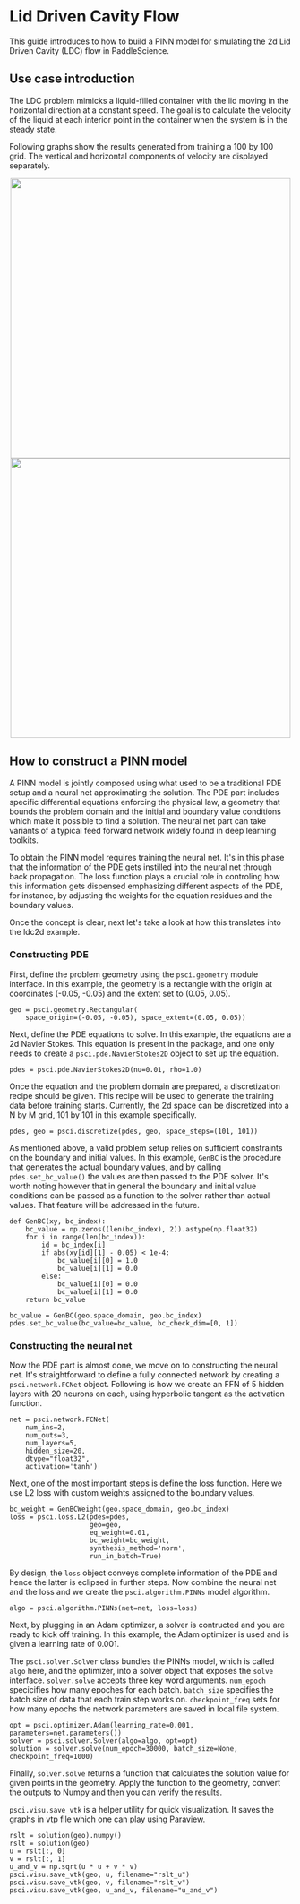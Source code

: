 [//]: <> (title: LDC use case tutorial, author: Tongxin Bai @baitongxin at baidu.com)


# Lid Driven Cavity Flow

This guide introduces to how to build a PINN model for simulating the 2d Lid Driven Cavity (LDC) flow in PaddleScience.


## Use case introduction

The LDC problem mimicks a liquid-filled container with the lid moving in the horizontal direction at a constant speed. The goal is to calculate the velocity of the liquid at each interior point in the container when the system is in the steady state.


Following graphs show the results generated from training a 100 by 100 grid. The vertical and horizontal components of velocity are displayed separately.


<div align="center">
<img src="https://github.com/PaddlePaddle/PaddleScience/blob/develop/docs/source/img/ldc2d_u_100x100.png" width = "500" align=center />
<img src="https://github.com/PaddlePaddle/PaddleScience/blob/develop/docs/source/img/ldc2d_v_100x100.png" width = "500" align=center />
</div>


## How to construct a PINN model

A PINN model is jointly composed using what used to be a traditional PDE setup and a neural net approximating the solution. The PDE part includes specific differential equations enforcing the physical law, a geometry that bounds the problem domain and the initial and boundary value conditions which make it possible to find a solution. The neural net part can take variants of a typical feed forward network widely found in deep learning toolkits.

To obtain the PINN model requires training the neural net. It's in this phase that the information of the PDE gets instilled into the neural net through back propagation. The loss function plays a crucial role in controling how this information gets dispensed emphasizing different aspects of the PDE, for instance, by adjusting the weights for the equation residues and the boundary values.

Once the concept is clear, next let's take a look at how this translates into the ldc2d example.



### Constructing PDE

First, define the problem geometry using the `psci.geometry` module interface. In this example,
the geometry is a rectangle with the origin at coordinates (-0.05, -0.05) and the extent set
to (0.05, 0.05).

```
geo = psci.geometry.Rectangular(
    space_origin=(-0.05, -0.05), space_extent=(0.05, 0.05))
```

Next, define the PDE equations to solve. In this example, the equations are a 2d
Navier Stokes. This equation is present in the package, and one only needs to
create a `psci.pde.NavierStokes2D` object to set up the equation.

```
pdes = psci.pde.NavierStokes2D(nu=0.01, rho=1.0)
```

Once the equation and the problem domain are prepared, a discretization
recipe should be given. This recipe will be used to generate the training data
before training starts. Currently, the 2d space can be discretized into a N by M
grid, 101 by 101 in this example specifically.

```
pdes, geo = psci.discretize(pdes, geo, space_steps=(101, 101))
```

As mentioned above, a valid problem setup relies on sufficient constraints on
the boundary and initial values. In this example, `GenBC` is the procedure that
generates the actual boundary values, and by calling `pdes.set_bc_value()` the
values are then passed to the PDE solver.
It's worth noting however that in general the boundary and initial value
conditions can be passed as a function to the solver rather than actual values.
That feature will be addressed in the future.

```
def GenBC(xy, bc_index):
    bc_value = np.zeros((len(bc_index), 2)).astype(np.float32)
    for i in range(len(bc_index)):
        id = bc_index[i]
        if abs(xy[id][1] - 0.05) < 1e-4:
            bc_value[i][0] = 1.0
            bc_value[i][1] = 0.0
        else:
            bc_value[i][0] = 0.0
            bc_value[i][1] = 0.0
    return bc_value

bc_value = GenBC(geo.space_domain, geo.bc_index)
pdes.set_bc_value(bc_value=bc_value, bc_check_dim=[0, 1])
```

### Constructing the neural net

Now the PDE part is almost done, we move on to constructing the neural net.
It's straightforward to define a fully connected network by creating a `psci.network.FCNet` object.
Following is how we create an FFN of 5 hidden layers with 20 neurons on each, using hyperbolic
tangent as the activation function.

```
net = psci.network.FCNet(
    num_ins=2,
    num_outs=3,
    num_layers=5,
    hidden_size=20,
    dtype="float32",
    activation='tanh')
```

Next, one of the most important steps is define the loss function. Here we use L2
loss with custom weights assigned to the boundary values.

```
bc_weight = GenBCWeight(geo.space_domain, geo.bc_index)
loss = psci.loss.L2(pdes=pdes,
                    geo=geo,
                    eq_weight=0.01,
                    bc_weight=bc_weight,
                    synthesis_method='norm',
                    run_in_batch=True)
```

By design, the `loss` object conveys complete information of the PDE and hence the
latter is eclipsed in further steps. Now combine the neural net and the loss and we
create the `psci.algorithm.PINNs` model algorithm.

```
algo = psci.algorithm.PINNs(net=net, loss=loss)
```

Next, by plugging in an Adam optimizer, a solver is contructed and you are ready
to kick off training. In this example, the Adam optimizer is used and is given
a learning rate of 0.001. 

The `psci.solver.Solver` class bundles the PINNs model, which is called `algo` here,
and the optimizer, into a solver object that exposes the `solve` interface.
`solver.solve` accepts three key word arguments. `num_epoch` specicifies how many
epoches for each batch. `batch_size` specifies the batch size of data that each train
step works on. `checkpoint_freq` sets for how many epochs the network parameters are
saved in local file system.


```
opt = psci.optimizer.Adam(learning_rate=0.001, parameters=net.parameters())
solver = psci.solver.Solver(algo=algo, opt=opt)
solution = solver.solve(num_epoch=30000, batch_size=None, checkpoint_freq=1000)
```

Finally, `solver.solve` returns a function that calculates the solution value
for given points in the geometry. Apply the function to the geometry, convert the
outputs to Numpy and then you can verify the results. 

`psci.visu.save_vtk` is a helper utility for quick visualization. It saves
the graphs in vtp file which one can play using [Paraview](https://www.paraview.org/).

```
rslt = solution(geo).numpy()
rslt = solution(geo)
u = rslt[:, 0]
v = rslt[:, 1]
u_and_v = np.sqrt(u * u + v * v)
psci.visu.save_vtk(geo, u, filename="rslt_u")
psci.visu.save_vtk(geo, v, filename="rslt_v")
psci.visu.save_vtk(geo, u_and_v, filename="u_and_v")
```
